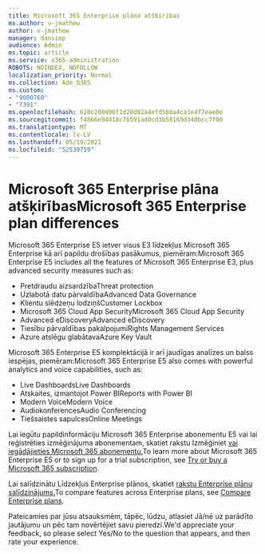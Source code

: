 ```yaml
---
title: Microsoft 365 Enterprise plāna atšķirības
ms.author: v-jmathew
author: v-jmathew
manager: dansimp
audience: Admin
ms.topic: article
ms.service: o365-administration
ROBOTS: NOINDEX, NOFOLLOW
localization_priority: Normal
ms.collection: Adm_O365
ms.custom:
- "9000760"
- "7391"
ms.openlocfilehash: 628c200d00f1d28d02a4efd560a4ca1e4f7eae0e
ms.sourcegitcommit: f4866e94918c7b591ad0cd3b58169d340bcc7f00
ms.translationtype: MT
ms.contentlocale: lv-LV
ms.lasthandoff: 05/19/2021
ms.locfileid: "52539759"
---
```

# <a name="microsoft-365-enterprise-plan-differences"></a><span data-ttu-id="a0050-102">Microsoft 365 Enterprise plāna atšķirības</span><span class="sxs-lookup"><span data-stu-id="a0050-102">Microsoft 365 Enterprise plan differences</span></span>

<span data-ttu-id="a0050-103">Microsoft 365 Enterprise E5 ietver visus E3 līdzekļus Microsoft 365 Enterprise kā arī papildu drošības pasākumus, piemēram:</span><span class="sxs-lookup"><span data-stu-id="a0050-103">Microsoft 365 Enterprise E5 includes all the features of Microsoft 365 Enterprise E3, plus advanced security measures such as:</span></span>

- <span data-ttu-id="a0050-104">Pretdraudu aizsardzība</span><span class="sxs-lookup"><span data-stu-id="a0050-104">Threat protection</span></span>
- <span data-ttu-id="a0050-105">Uzlabotā datu pārvaldība</span><span class="sxs-lookup"><span data-stu-id="a0050-105">Advanced Data Governance</span></span>
- <span data-ttu-id="a0050-106">Klientu slēdzeņu lodziņš</span><span class="sxs-lookup"><span data-stu-id="a0050-106">Customer Lockbox</span></span>
- <span data-ttu-id="a0050-107">Microsoft 365 Cloud App Security</span><span class="sxs-lookup"><span data-stu-id="a0050-107">Microsoft 365 Cloud App Security</span></span>
- <span data-ttu-id="a0050-108">Advanced eDiscovery</span><span class="sxs-lookup"><span data-stu-id="a0050-108">Advanced eDiscovery</span></span>
- <span data-ttu-id="a0050-109">Tiesību pārvaldības pakalpojumi</span><span class="sxs-lookup"><span data-stu-id="a0050-109">Rights Management Services</span></span>
- <span data-ttu-id="a0050-110">Azure atslēgu glabātava</span><span class="sxs-lookup"><span data-stu-id="a0050-110">Azure Key Vault</span></span>

<span data-ttu-id="a0050-111">Microsoft 365 Enterprise E5 komplektācijā ir arī jaudīgas analīzes un balss iespējas, piemēram:</span><span class="sxs-lookup"><span data-stu-id="a0050-111">Microsoft 365 Enterprise E5 also comes with powerful analytics and voice capabilities, such as:</span></span>

- <span data-ttu-id="a0050-112">Live Dashboards</span><span class="sxs-lookup"><span data-stu-id="a0050-112">Live Dashboards</span></span>
- <span data-ttu-id="a0050-113">Atskaites, izmantojot Power BI</span><span class="sxs-lookup"><span data-stu-id="a0050-113">Reports with Power BI</span></span>
- <span data-ttu-id="a0050-114">Modern Voice</span><span class="sxs-lookup"><span data-stu-id="a0050-114">Modern Voice</span></span>
- <span data-ttu-id="a0050-115">Audiokonferences</span><span class="sxs-lookup"><span data-stu-id="a0050-115">Audio Conferencing</span></span>
- <span data-ttu-id="a0050-116">Tiešsaistes sapulces</span><span class="sxs-lookup"><span data-stu-id="a0050-116">Online Meetings</span></span>

<span data-ttu-id="a0050-117">Lai iegūtu papildinformāciju Microsoft 365 Enterprise abonementu E5 vai lai reģistrēties izmēģinājuma abonementam, skatiet rakstu Izmēģiniet [vai iegādājieties Microsoft 365 abonementu.](https://go.microsoft.com/fwlink/?linkid=2099673)</span><span class="sxs-lookup"><span data-stu-id="a0050-117">To learn more about Microsoft 365 Enterprise E5 or to sign up for a trial subscription, see [Try or buy a Microsoft 365 subscription](https://go.microsoft.com/fwlink/?linkid=2099673).</span></span>

<span data-ttu-id="a0050-118">Lai salīdzinātu Līdzekļus Enterprise plānos, skatiet [rakstu Enterprise plānu salīdzinājums.](https://go.microsoft.com/fwlink/?linkid=2097200)</span><span class="sxs-lookup"><span data-stu-id="a0050-118">To compare features across Enterprise plans, see [Compare Enterprise plans](https://go.microsoft.com/fwlink/?linkid=2097200).</span></span>

<span data-ttu-id="a0050-119">Pateicamies par jūsu atsauksmēm, tāpēc, lūdzu, atlasiet Jā/nē uz parādīto jautājumu un pēc tam novērtējiet savu pieredzi.</span><span class="sxs-lookup"><span data-stu-id="a0050-119">We'd appreciate your feedback, so please select Yes/No to the question that appears, and then rate your experience.</span></span>
